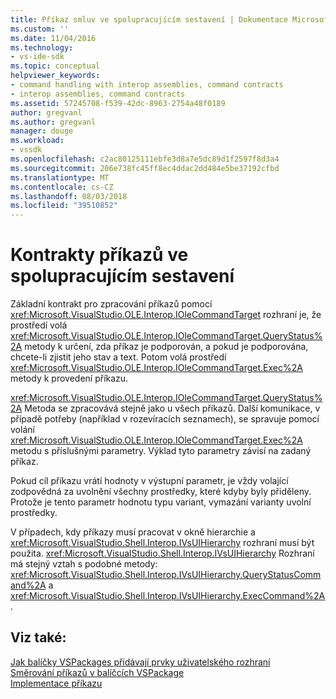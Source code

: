 ```yaml
---
title: Příkaz smluv ve spolupracujícím sestavení | Dokumentace Microsoftu
ms.custom: ''
ms.date: 11/04/2016
ms.technology:
- vs-ide-sdk
ms.topic: conceptual
helpviewer_keywords:
- command handling with interop assemblies, command contracts
- interop assemblies, command contracts
ms.assetid: 57245708-f539-42dc-8963-2754a48f0189
author: gregvanl
ms.author: gregvanl
manager: douge
ms.workload:
- vssdk
ms.openlocfilehash: c2ac80125111ebfe3d8a7e5dc89d1f2597f8d3a4
ms.sourcegitcommit: 206e738fc45ff8ec4ddac2dd484e5be37192cfbd
ms.translationtype: MT
ms.contentlocale: cs-CZ
ms.lasthandoff: 08/03/2018
ms.locfileid: "39510852"
---
```

# <a name="command-contracts-in-interop-assemblies"></a>Kontrakty příkazů ve spolupracujícím sestavení
Základní kontrakt pro zpracování příkazů pomocí <xref:Microsoft.VisualStudio.OLE.Interop.IOleCommandTarget> rozhraní je, že prostředí volá <xref:Microsoft.VisualStudio.OLE.Interop.IOleCommandTarget.QueryStatus%2A> metody k určení, zda příkaz je podporován, a pokud je podporována, chcete-li zjistit jeho stav a text. Potom volá prostředí <xref:Microsoft.VisualStudio.OLE.Interop.IOleCommandTarget.Exec%2A> metody k provedení příkazu.  
  
 <xref:Microsoft.VisualStudio.OLE.Interop.IOleCommandTarget.QueryStatus%2A> Metoda se zpracovává stejně jako u všech příkazů. Další komunikace, v případě potřeby (například v rozevíracích seznamech), se spravuje pomocí volání <xref:Microsoft.VisualStudio.OLE.Interop.IOleCommandTarget.Exec%2A> metodu s příslušnými parametry. Výklad tyto parametry závisí na zadaný příkaz.  
  
 Pokud cíl příkazu vrátí hodnoty v výstupní parametr, je vždy volající zodpovědná za uvolnění všechny prostředky, které kdyby byly přiděleny. Protože je tento parametr hodnotu typu variant, vymazání varianty uvolní prostředky.  
  
 V případech, kdy příkazy musí pracovat v okně hierarchie a <xref:Microsoft.VisualStudio.Shell.Interop.IVsUIHierarchy> rozhraní musí být použita. <xref:Microsoft.VisualStudio.Shell.Interop.IVsUIHierarchy> Rozhraní má stejný vztah s podobné metody: <xref:Microsoft.VisualStudio.Shell.Interop.IVsUIHierarchy.QueryStatusCommand%2A> a <xref:Microsoft.VisualStudio.Shell.Interop.IVsUIHierarchy.ExecCommand%2A>.  
  
## <a name="see-also"></a>Viz také:  
 [Jak balíčky VSPackages přidávají prvky uživatelského rozhraní](../../extensibility/internals/how-vspackages-add-user-interface-elements.md)   
 [Směrování příkazů v balíčcích VSPackage](../../extensibility/internals/command-routing-in-vspackages.md)   
 [Implementace příkazu](../../extensibility/internals/command-implementation.md)
